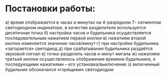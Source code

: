 # Постановки работы:

а) время отображается в часах и минутах на 4-разрядном 7-
сегментом светодиодном индикаторе, в качестве разделителя 
используется десятичная точка
б) настройка часов и будильника осуществляется 
последовательным нажатием первой кнопки
в) нажатием второй кнопки изменяется значение часов/минут
г) при настройке будильника «загорается» светодиод
д) при срабатывании будильника раздаётся звуковой сигнал
е) точка-разделить часов и минут мигала
ж) нажатием третьей кнопки осуществлялось отображение времени 
будильника, а последующими нажатиями – его установка/выключение
з) включенный будильник обозначался «горящими» светодиодом
